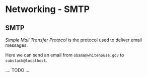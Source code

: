 # Networking - SMTP


## SMTP
*Simple Mail Transfer Protocol* is the protocol used to deliver email messages.

Here we can send an email from `obama@whitehouse.gov` to `substack@localhost`.

.... TODO ...